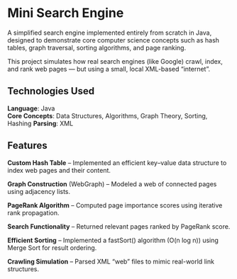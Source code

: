 # Mini Search Engine
A simplified search engine implemented entirely from scratch in Java, designed to demonstrate core computer science concepts such as hash tables, graph traversal, sorting algorithms, and page ranking.

This project simulates how real search engines (like Google) crawl, index, and rank web pages — but using a small, local XML-based “internet”.

## Technologies Used
**Language**: Java \
**Core Concepts**: Data Structures, Algorithms, Graph Theory, Sorting, Hashing
**Parsing**: XML

## Features
**Custom Hash Table** – Implemented an efficient key–value data structure to index web pages and their content.

**Graph Construction** (WebGraph) – Modeled a web of connected pages using adjacency lists.

**PageRank Algorithm** – Computed page importance scores using iterative rank propagation.

**Search Functionality** – Returned relevant pages ranked by PageRank score.

**Efficient Sorting** – Implemented a fastSort() algorithm (O(n log n)) using Merge Sort for result ordering.

**Crawling Simulation** – Parsed XML “web” files to mimic real-world link structures.
